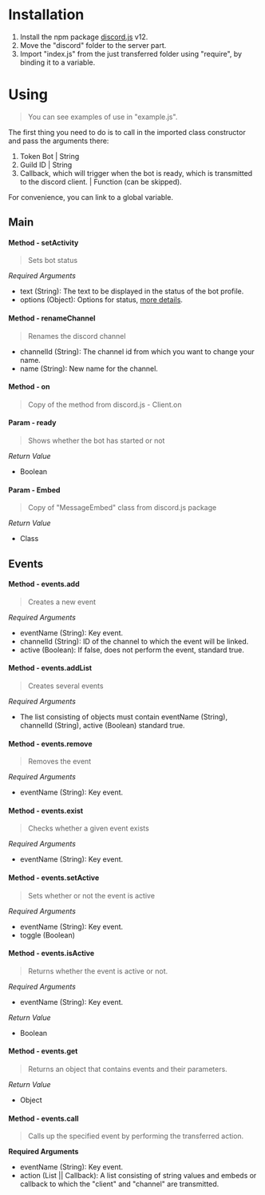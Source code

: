 # Installation

1. Install the npm package [discord.js](https://www.npmjs.com/package/discord.js?source=post_page-----7b5fe27cb6fa----------------------) v12.
2. Move the "discord" folder to the server part.
3. Import "index.js" from the just transferred folder using "require", by binding it to a variable.

# Using

> You can see examples of use in "example.js".

The first thing you need to do is to call in the imported class constructor and pass the arguments there:
   1. Token Bot | String
   2. Guild ID | String
   3. Callback, which will trigger when the bot is ready, which is transmitted to the discord client. | Function (can be skipped).
   
For convenience, you can link to a global variable.
   
## Main

#### Method - setActivity

> Sets bot status

_Required Arguments_

* text (String): The text to be displayed in the status of the bot profile.
* options (Object): Options for status, [more details](https://discord.js.org/#/docs/main/stable/class/ClientUser?scrollTo=setActivity).

#### Method - renameChannel

> Renames the discord channel

* channelId (String): The channel id from which you want to change your name.
* name (String): New name for the channel.

#### Method - on

> Copy of the method from discord.js - Client.on

#### Param - ready

> Shows whether the bot has started or not

_Return Value_
* Boolean

#### Param - Embed

> Copy of "MessageEmbed" class from discord.js package

_Return Value_
* Class

## Events

#### Method - events.add

> Creates a new event

_Required Arguments_

* eventName (String): Key event.
* channelId (String): ID of the channel to which the event will be linked.
* active (Boolean): If false, does not perform the event, standard true.

#### Method - events.addList

> Creates several events

_Required Arguments_

* The list consisting of objects must contain eventName (String), channelId (String), active (Boolean) standard true.

#### Method - events.remove

> Removes the event

_Required Arguments_

* eventName (String): Key event.

#### Method - events.exist

> Checks whether a given event exists

_Required Arguments_

* eventName (String): Key event.

#### Method - events.setActive

> Sets whether or not the event is active

_Required Arguments_

* eventName (String): Key event.
* toggle (Boolean)

#### Method - events.isActive

> Returns whether the event is active or not.

_Required Arguments_
* eventName (String): Key event.

_Return Value_
* Boolean

#### Method - events.get

> Returns an object that contains events and their parameters.

_Return Value_
* Object

#### Method - events.call

> Calls up the specified event by performing the transferred action.

__Required Arguments__
* eventName (String): Key event.
* action (List || Callback): A list consisting of string values and embeds or callback to which the "client" and "channel" are transmitted.







